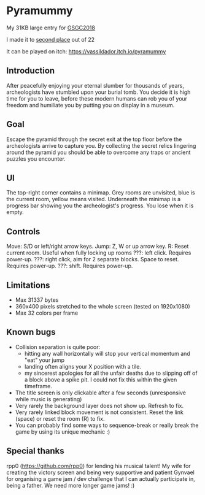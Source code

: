# Pyramummy
My 31KB large entry for [GSGC2018](https://gynvael.coldwind.pl/?lang=en&id=686)

I made it to [second place](https://gynvael.coldwind.pl/?lang=en&id=687) out of 22

It can be played on itch: https://vassildador.itch.io/pyramummy

Introduction
----------------

After peacefully enjoying your eternal slumber for thousands of years, archeologists have stumbled upon your burial tomb.
You decide it is high time for you to leave, before these modern humans can rob you of your freedom and humiliate you by putting you on display in a museum.

Goal
------
Escape the pyramid through the secret exit at the top floor before the archeologists arrive to capture you.
By collecting the secret relics lingering around the pyramid you should be able to overcome any traps or ancient puzzles you encounter.

UI
----
The top-right corner contains a minimap. Grey rooms are unvisited, blue is the current room, yellow means visited.
Underneath the minimap is a progress bar showing you the archeologist's progress. You lose when it is empty.

Controls
------------
Move: S/D or left/right arrow keys.
Jump: Z, W or up arrow key.
R: Reset current room. Useful when fully locking up rooms
???: left click. Requires power-up.
???: right click, aim for 2 separate blocks. Space to reset. Requires power-up.
???: shift. Requires power-up.

Limitations
----------------

- Max 31337 bytes
- 360x400 pixels stretched to the whole screen (tested on 1920x1080)
- Max 32 colors per frame

Known bugs
----------------
- Collision separation is quite poor:
    - hitting any wall horizontally will stop your vertical momentum and "eat" your jump
    - landing often aligns your X position with a tile.
    - my sincerest apologies for all the unfair deaths due to slipping off of a block above a spike pit. I could not fix this within the given timeframe.
- The title screen is only clickable after a few seconds (unresponsive while music is generating)
- Very rarely the background layer does not show up. Refresh to fix.
- Very rarely linked block movement is not consistent. Reset the link (space) or reset the room (R) to fix.
- You can probably find some ways to sequence-break or really break the game by using its unique mechanic :)

Special thanks
-------------------
rpp0 (https://github.com/rpp0) for lending his musical talent!
My wife for creating the victory screen and being very supportive and patient
Gynvael for organising a game jam / dev challenge that I can actually participate in, being a father. We need more longer game jams! :)
